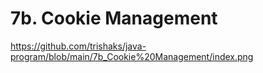 # 7b. Cookie Management
https://github.com/trishaks/java-program/blob/main/7b_Cookie%20Management/index.png
